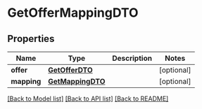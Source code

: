 # GetOfferMappingDTO

## Properties
Name | Type | Description | Notes
------------ | ------------- | ------------- | -------------
**offer** | [**GetOfferDTO**](GetOfferDTO.md) |  | [optional] 
**mapping** | [**GetMappingDTO**](GetMappingDTO.md) |  | [optional] 

[[Back to Model list]](../README.md#documentation-for-models) [[Back to API list]](../README.md#documentation-for-api-endpoints) [[Back to README]](../README.md)


